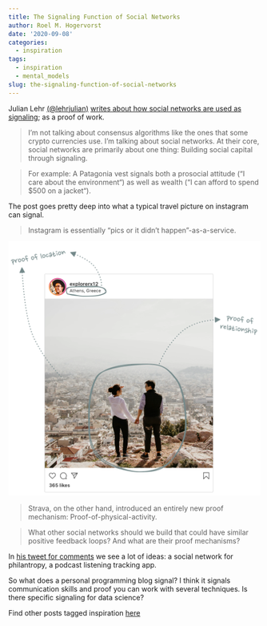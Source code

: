 ```yaml
---
title: The Signaling Function of Social Networks
author: Roel M. Hogervorst
date: '2020-09-08'
categories:
  - inspiration
tags:
  - inspiration
  - mental_models
slug: the-signaling-function-of-social-networks
---
```

Julian Lehr [(@lehrjulian)](https://twitter.com/lehrjulian) [writes about
how social networks are used as signaling](https://julian.digital/2020/08/06/proof-of-x/); as a proof of work.

> I’m not talking about consensus algorithms like the ones that some crypto currencies use. I’m talking about social networks.
> At their core, social networks are primarily about one thing: Building social capital through signaling.

> For example: A Patagonia vest signals both a prosocial attitude (“I care about the environment“) as well as wealth (“I can afford to spend $500 on a jacket“).

The post goes pretty deep into what a typical travel picture on instagram can signal. 

> Instagram is essentially “pics or it didn’t happen”-as-a-service.

![image that points out several 'proof' in a picture](igexample02-1.png)

> Strava, on the other hand, introduced an entirely new proof mechanism: Proof-of-physical-activity.

> What other social networks should we build that could have similar positive feedback loops? And what are their proof mechanisms?

In [his tweet for comments](https://twitter.com/lehrjulian/status/1291397928788135942) we see a lot of ideas: a social network for philantropy, 
a podcast listening tracking app. 

So what does a personal programming blog signal? 
I think it signals communication skills and proof you can work with 
several techniques. Is there specific signaling for data science?

Find other posts tagged inspiration [here](https://notes.rmhogervorst.nl/categories/inspiration/)
